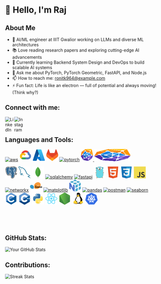 # 👋 Hello, I'm Raj

## About Me

- 🤖 AI/ML engineer at IIIT Gwalior working on LLMs and diverse ML architectures
- 📚 Love reading research papers and exploring cutting-edge AI advancements
- 🌱 Currently learning Backend System Design and DevOps to build scalable AI systems
- 💬 Ask me about PyTorch, PyTorch Geometric, FastAPI, and Node.js
- 📫 How to reach me: [ronitk964@example.com](mailto:ronitk964@example.com)
- ⚡ Fun fact: Life is like an electron — full of potential and always moving! (Think why?)


## Connect with me:
<a href="https://linkedin.com/in/yourprofile"><img align="left" alt="LinkedIn" width="30px" src="https://cdn.jsdelivr.net/npm/simple-icons@v3/icons/linkedin.svg" /></a>
<a href="https://instagram.com/yourprofile"><img align="left" alt="Instagram" width="30px" src="https://cdn.jsdelivr.net/npm/simple-icons@v3/icons/instagram.svg" /></a>

<br />
<br />

## Languages and Tools:
<p align="left">
  <a href="https://aws.amazon.com/" target="_blank">  <img src="https://upload.wikimedia.org/wikipedia/commons/9/93/Amazon_Web_Services_Logo.svg" alt="aws" width="40" height="40" style="object-fit: contain;"/></a>
  <a href="https://cloud.google.com/" target="_blank"><img src="https://raw.githubusercontent.com/devicons/devicon/master/icons/googlecloud/googlecloud-original.svg" alt="gcp" width="40" height="40"/></a>
  <a href="https://azure.microsoft.com/" target="_blank"><img src="https://raw.githubusercontent.com/devicons/devicon/master/icons/azure/azure-original.svg" alt="azure" width="40" height="40"/></a>
  <a href="https://gitlab.com/" target="_blank"><img src="https://raw.githubusercontent.com/devicons/devicon/master/icons/gitlab/gitlab-original.svg" alt="gitlab" width="40" height="40"/></a>
  <a href="https://pytorch.org/" target="_blank"><img src="https://upload.wikimedia.org/wikipedia/commons/1/10/PyTorch_logo_icon.svg" alt="pytorch" width="40" height="40"/></a>
<a href="https://pytorch-geometric.readthedocs.io/en/latest/" target="_blank">
  <img src="https://raw.githubusercontent.com/pyg-team/pyg_sphinx_theme/master/pyg_sphinx_theme/static/img/pyg_logo.png" alt="pytorch-geometric" width="40" height="40" style="object-fit: contain;" />
</a>
<a href="https://prisma.io" target="_blank">
  <img src="https://raw.githubusercontent.com/pyg-team/pyg_sphinx_theme/master/pyg_sphinx_theme/static/img/pyg_logo.png" alt="Prisma" width="120" height="40" />
</a>

  <a href="https://www.postgresql.org/" target="_blank"><img src="https://raw.githubusercontent.com/devicons/devicon/master/icons/postgresql/postgresql-original.svg" alt="postgresql" width="40" height="40"/></a>
  <a href="https://en.wikipedia.org/wiki/SQL" target="_blank"><img src="https://raw.githubusercontent.com/devicons/devicon/master/icons/mysql/mysql-original.svg" alt="sql" width="40" height="40"/></a>
  <a href="https://mongoosejs.com/" target="_blank"><img src="https://raw.githubusercontent.com/devicons/devicon/master/icons/mongodb/mongodb-original.svg" alt="mongoose" width="40" height="40"/></a>
  <a href="https://www.sqlalchemy.org/" target="_blank"><img src="https://raw.githubusercontent.com/jpswalsh/markdown-to-html/master/images/sqlalchemy-icon.png" alt="sqlalchemy" width="40" height="40"/></a>
  <a href="https://fastapi.tiangolo.com/" target="_blank"><img src="https://fastapi.tiangolo.com/img/favicon.png" alt="fastapi" width="40" height="40"/></a>
  <a href="https://golang.org/" target="_blank"><img src="https://raw.githubusercontent.com/devicons/devicon/master/icons/go/go-original.svg" alt="golang" width="40" height="40"/></a>
  <a href="https://developer.mozilla.org/en-US/docs/Web/HTML" target="_blank"><img src="https://raw.githubusercontent.com/devicons/devicon/master/icons/html5/html5-original.svg" alt="html5" width="40" height="40"/></a>
  <a href="https://developer.mozilla.org/en-US/docs/Web/CSS" target="_blank"><img src="https://raw.githubusercontent.com/devicons/devicon/master/icons/css3/css3-original.svg" alt="css3" width="40" height="40"/></a>
  <a href="https://developer.mozilla.org/en-US/docs/Web/JavaScript" target="_blank"><img src="https://raw.githubusercontent.com/devicons/devicon/master/icons/javascript/javascript-original.svg" alt="javascript" width="40" height="40"/></a>
  <a href="https://networkx.org/" target="_blank"><img src="https://networkx.org/_static/networkx-icon.svg" alt="networkx" width="40" height="40"/></a>
  <a href="https://scikit-learn.org/" target="_blank"><img src="https://raw.githubusercontent.com/devicons/devicon/master/icons/scikitlearn/scikitlearn-original.svg" alt="sklearn" width="40" height="40"/></a>
  <a href="https://matplotlib.org/" target="_blank"><img src="https://matplotlib.org/_static/images/logo2.svg" alt="matplotlib" width="40" height="40"/></a>
  <a href="https://numpy.org/" target="_blank"><img src="https://raw.githubusercontent.com/devicons/devicon/master/icons/numpy/numpy-original.svg" alt="numpy" width="40" height="40"/></a>
  <a href="https://pandas.pydata.org/" target="_blank"><img src="https://pandas.pydata.org/static/img/pandas_mark.svg" alt="pandas" width="40" height="40"/></a>
  <a href="https://www.postman.com/" target="_blank"><img src="https://www.vectorlogo.zone/logos/getpostman/getpostman-icon.svg" alt="postman" width="40" height="40"/></a>
  <a href="https://seaborn.pydata.org/" target="_blank"><img src="https://seaborn.pydata.org/_static/logo-wide-lightbg.svg" alt="seaborn" width="60" height="40"/></a>
  <a href="https://en.wikipedia.org/wiki/C_(programming_language)" target="_blank"><img src="https://raw.githubusercontent.com/devicons/devicon/master/icons/c/c-original.svg" alt="c" width="40" height="40"/></a>
  <a href="https://isocpp.org/" target="_blank"><img src="https://raw.githubusercontent.com/devicons/devicon/master/icons/cplusplus/cplusplus-original.svg" alt="cplusplus" width="40" height="40"/></a>
  <a href="https://www.python.org/" target="_blank"><img src="https://raw.githubusercontent.com/devicons/devicon/master/icons/python/python-original.svg" alt="python" width="40" height="40"/></a>
  <a href="https://reactjs.org/" target="_blank"><img src="https://raw.githubusercontent.com/devicons/devicon/master/icons/react/react-original.svg" alt="react" width="40" height="40"/></a>
  <a href="https://nodejs.org/" target="_blank"><img src="https://raw.githubusercontent.com/devicons/devicon/master/icons/nodejs/nodejs-original.svg" alt="nodejs" width="40" height="40"/></a>
  <a href="https://www.linux.org/" target="_blank"><img src="https://raw.githubusercontent.com/devicons/devicon/master/icons/linux/linux-original.svg" alt="linux" width="40" height="40"/></a>
  <a href="https://kubernetes.io/" target="_blank"><img src="https://raw.githubusercontent.com/devicons/devicon/master/icons/kubernetes/kubernetes-plain.svg" alt="kubernetes" width="40" height="40"/></a>
</p>


<br />
<br />
<br />

## GitHub Stats:

![Your GitHub Stats](https://github-readme-stats.vercel.app/api?username=Ronit-Raj9&show_icons=true&theme=radical)

## Contributions:

<p>
  <img align="left" width="45%" src="https://github-readme-streak-stats.herokuapp.com/?user=Ronit-Raj9&theme=radical" alt="Streak Stats" />
</p>
